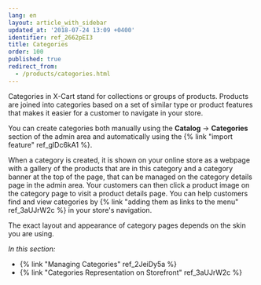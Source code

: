 ```yaml
---
lang: en
layout: article_with_sidebar
updated_at: '2018-07-24 13:09 +0400'
identifier: ref_2662pEI3
title: Categories
order: 100
published: true
redirect_from:
  - /products/categories.html
---
```

Categories in X-Cart stand for collections or groups of products. Products are joined into categories based on a set of similar type or product features that makes it easier for a customer to navigate in your store. 

You can create categories both manually using the **Catalog** -> **Categories** section of the admin area and automatically using the {% link "import feature" ref_glDc6kA1 %}.

When a category is created, it is shown on your online store as a webpage with a gallery of the products that are in this category and a category banner at the top of the page, that can be managed on the category details page in the admin area. Your customers can then click a product image on the category page to visit a product details page. You can help customers find and view categories by {% link "adding them as links to the menu" ref_3aUJrW2c %} in your store's navigation.

The exact layout and appearance of category pages depends on the skin you are using.

_In this section:_

*  {% link "Managing Categories" ref_2JeiDy5a %}
*  {% link "Categories Representation on Storefront" ref_3aUJrW2c %}
